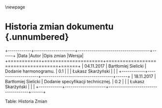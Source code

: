 \newpage

# Historia zmian dokumentu {.unnumbered}

+------------+---------------------+-------------------------------------+------+
|Data        |Autor                |Opis zmian                           |Wersja|
+============+=====================+=====================================+======+
| 04.11.2017 | Bartłomiej Sielicki | Dodanie harmonogramu.               | 0.1  |
|            | Łukasz Skarżyński   |                                     |      |
+------------+---------------------+-------------------------------------+------+
| 18.11.2017 | Bartłomiej Sielicki | Dodanie specyfikacji technicznej.   | 0.2  |
|            | Łukasz Skarżyński   |                                     |      |
+------------+---------------------+-------------------------------------+------+

Table: Historia Zmian
